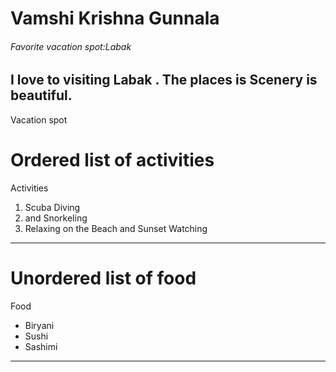 # Vamshi Krishna Gunnala
###### Favorite vacation spot:Labak
I love to visiting **Labak** . The places is **Scenery** is beautiful.
---

Vacation spot
# Ordered list of activities 
Activities 
 1. Scuba Diving 
 2. and Snorkeling
 3. Relaxing on the Beach and Sunset Watching

 ---
 # Unordered list of food
 Food
 * Biryani 
 * Sushi 
 * Sashimi

---